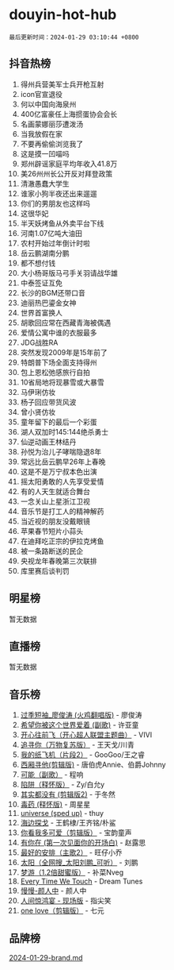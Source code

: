 # douyin-hot-hub

`最后更新时间：2024-01-29 03:10:44 +0800`

## 抖音热榜

1. 得州兵营美军士兵开枪互射
1. icon官宣退役
1. 何以中国向海泉州
1. 400亿富豪任上海掼蛋协会会长
1. 名画蒙娜丽莎遭泼汤
1. 当我放假在家
1. 不要再偷偷浏览我了
1. 这是摸一凹喵吗
1. 郑州辟谣家庭平均年收入41.8万
1. 美26州州长公开反对拜登政策
1. 清澈愚蠢大学生
1. 谁家小狗半夜还出来遛遛
1. 你们的男朋友也这样吗
1. 这很华妃
1. 半天妖烤鱼从外卖平台下线
1. 河南1.07亿吨大油田
1. 农村开始过年倒计时啦
1. 岳云鹏湖南分鹏
1. 都不想付钱
1. 大小杨哥版马弓手关羽请战华雄
1. 中泰签证互免
1. 长沙的BGM还带口音
1. 迪丽热巴鎏金女神
1. 世界首富换人
1. 胡歌回应常在西藏青海被偶遇
1. 爱情公寓中谁的衣服最多
1. JDG战胜RA
1. 突然发现2009年是15年前了
1. 特朗普下场全面支持得州
1. 包上恩松弛感旅行自拍
1. 10省局地将现暴雪或大暴雪
1. 马伊琍仿妆
1. 杨子回应带货风波
1. 曾小贤仿妆
1. 童年留下的最后一个彩蛋
1. 湖人双加时145:144绝杀勇士
1. 仙逆动画王林结丹
1. 孙悦为治儿子哮喘隐退8年
1. 常远比岳云鹏早26年上春晚
1. 这是不是万宁叔本色出演
1. 摇太阳勇敢的人先享受爱情
1. 有的人天生就适合舞台
1. 一念关山上星浙江卫视
1. 音乐节是打工人的精神解药
1. 当近视的朋友没戴眼镜
1. 苹果春节短片小蒜头
1. 在迪拜吃正宗的伊拉克烤鱼
1. 被一条路断送的民企
1. 央视龙年春晚第三次联排
1. 库里赛后谈判罚

## 明星榜

暂无数据

## 直播榜

暂无数据

## 音乐榜

1. [过季短袖_廖俊涛 (火鸡翻唱版)](https://sf86-cdn-tos.douyinstatic.com/obj/tos-cn-ve-2774/ogQVJl0tRBKxQgZji7YClFEBrVDeHpPTWfCZbQ) - 廖俊涛
1. [希望你被这个世界爱着 (副歌)](https://sf3-cdn-tos.douyinstatic.com/obj/tos-cn-ve-2774/oUHCmWQfZlE3QQBKBeD8rCFLpJzPgCpImhsxMt) - 许亚童
1. [开心往前飞（开心超人联盟主题曲）](https://sf86-cdn-tos.douyinstatic.com/obj/tos-cn-ve-2774/9d8fb7c82cf1421fb93a9fe925275e0a) - VIVI
1. [追寻你（万物复苏版）](https://sf86-cdn-tos.douyinstatic.com/obj/tos-cn-ve-2774/oYeAZJsbjIDit9APmBg8u6uDUQnHmoCf3gbo74) - 王天戈/川青
1. [我的纸飞机（片段2）](https://sf86-cdn-tos.douyinstatic.com/obj/tos-cn-ve-2774/oM2ZrKcg2CD5AeRB2gkeXOFB1IxAGJdZPazYHf) - GooGoo/王之睿
1. [西厢寻他(剪辑版)](https://sf86-cdn-tos.douyinstatic.com/obj/tos-cn-ve-2774/oUsAVfAQKlRNxEv5qxvIB8o5qmIWUcXbzJKJhw) - 唐伯虎Annie、伯爵Johnny
1. [可能（副歌）](https://sf86-cdn-tos.douyinstatic.com/obj/tos-cn-ve-2774/cde1731888894259b333569393c2fb51) - 程响
1. [陷阱（释怀版）](https://sf86-cdn-tos.douyinstatic.com/obj/tos-cn-ve-2774/oE8C21LeZrzKLDFfQYgMzx4GAIHageG5IzayY7) - Zy/白允y
1. [其实都没有 (剪辑版2)](https://sf6-cdn-tos.douyinstatic.com/obj/tos-cn-ve-2774/oEBNQenHZtBhxYjGgUDQk0BCHTigQafgFlbQ7k) - 于冬然
1. [毒药 (释怀版)](https://sf86-cdn-tos.douyinstatic.com/obj/tos-cn-ve-2774/oYILMEAzspdZBIzy4frJNB8ZHPHWAhiwowd4Ad) - 周星星
1. [universe (sped up)](https://sf86-cdn-tos.douyinstatic.com/obj/tos-cn-ve-2774/oIQnurQLDCsdYeegkM4CKuVb23MZBXtX6QB8bv) - thuy
1. [海边探戈](https://sf86-cdn-tos.douyinstatic.com/obj/tos-cn-ve-2774/os9gE0VQCGqt6VQkZDyBBYvfSDY0QFe3vVmubn) - 王鹤棣/王齐铭/朴鲨
1. [你看我多可爱（剪辑版）](https://sf6-cdn-tos.douyinstatic.com/obj/tos-cn-ve-2774/018d241ee66a4a189b2fa9ea2fe3363d) - 宝韵童声
1. [有你在 (第一次见面你的开场白)](https://sf6-cdn-tos.douyinstatic.com/obj/tos-cn-ve-2774/oAthrQ3ClJBfI57uBoFEgNDYtNCZ0TSYQQfxQ0) - 赵露思
1. [最好的安排（主歌2）](https://sf86-cdn-tos.douyinstatic.com/obj/tos-cn-ve-2774/oMMZX1DuHpMwgoDztBmZswgQnbCeeANZxBHkFY) - 旺仔小乔
1. [太阳（全网搜_太阳刘鹏_可听）](https://sf86-cdn-tos.douyinstatic.com/obj/tos-cn-ve-2774/ogWbyIQnlBFImVbeDocRdCIYtBHlbJXgfZMvgz) - 刘鹏
1. [梦游（1.2倍甜蜜版）](https://sf3-cdn-tos.douyinstatic.com/obj/tos-cn-ve-2774/o4gyAUm8hwufoEABmwVIiQtHsFuGzAEEWtNMzo) - 补菜Nveg
1. [Every Time We Touch](https://sf86-cdn-tos.douyinstatic.com/obj/tos-cn-ve-2774/ogN6lUKQeBBfEVhIOMikG1CcJjugxk1tztZyhP) - Dream Tunes
1. [慢慢-颜人中](https://sf86-cdn-tos.douyinstatic.com/obj/tos-cn-ve-2774/ocjHNfBXdBxQNC8ZGAeoLMFTUgtBg8bkExunDC) - 颜人中
1. [人间惊鸿宴 - 现场版](https://sf86-cdn-tos.douyinstatic.com/obj/tos-cn-ve-2774/osF4mrPePAf2Yv8Wfr5fATCHZwL5h1QiGQAKwz) - 指尖笑
1. [one love（剪辑版）](https://sf3-cdn-tos.douyinstatic.com/obj/tos-cn-ve-2774/o4utbbKzHedACBQ0bkG7ZBgUvDQzbBDnYd1f1k) - 七元

## 品牌榜

[2024-01-29-brand.md](2024-01-29-brand.md)
